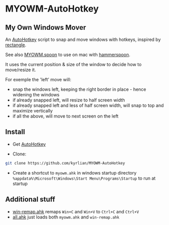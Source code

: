 # MYOWM-AutoHotkey

## My Own Windows Mover

An [AutoHotkey](https://www.autohotkey.com/) script to snap and move windows with hotkeys, inspired by [rectangle](https://rectangleapp.com/). 

See also [MYOWM.spoon](https://github.com/kyrlian/MYOWM.spoon) to use on mac with [hammerspoon](https://www.hammerspoon.org/).

It uses the current position & size of the window to decide how to move/resize it.

For exemple the 'left' move will:
- snap the windows left, keeping the right border in place - hence widening the windows
- if already snapped left, will resize to half screen width
- if already snapped left and less of half screen width, will snap to top and maximize vertically
- if all the above, will move to next screen on the left

## Install

- Get [AutoHotkey](https://www.autohotkey.com/)

- Clone:

```sh
git clone https://github.com/kyrlian/MYOWM-AutoHotkey
```

- Create a shortcut to `myowm.ahk` in windows startup directory 
`%appdata%\Microsoft\Windows\Start Menu\Programs\Startup`
to run at startup

## Additional stuff

- [win-remap.ahk](./win-remap.ahk) remaps `Win+C` and `Win+V` to `Ctrl+C` and `Ctrl+V`
- [all.ahk](./all.ahk) just loads both `myowm.ahk` and `win-remap.ahk`